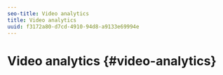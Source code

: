 ```yaml
---
seo-title: Video analytics
title: Video analytics
uuid: f3172a80-d7cd-4910-94d8-a9133e69994e
---
```


# Video analytics {#video-analytics}

